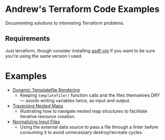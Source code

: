 # Andrew's Terraform Code Examples

Documenting solutions to interesting Terraform problems.

## Requirements

Just terraform, though consider installing [asdf-vm](https://asdf-vm.com/) if you want to be sure you're using the same version I used.

# Examples

* [Dynamic Templatefile Rendering](./dynamic-template-output/README.md)
  * Keeping `templatefile()` function calls and the files themselves DRY — avoids writing variables twice, as input and output.
* [Traversing Nested Maps](traversing-nested-maps)
  * Illustrating how to navigate nested map structures to facilitate iterative resource creation.
* [Normalizing Input Files](normalize-input-file)
  * Using the external data source to pass a file through a linter before consuming it to avoid unnecessary destroy/recreate cycles.`
